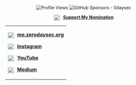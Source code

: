 

<p align="center">
  <img src="https://komarev.com/ghpvc/?username=odaysec&style=plastic&color=blueviolet" alt="Profile Views"/>
  <img src="https://img.shields.io/badge/GitHub_Sponsors-odaysec-EA4AAA?logo=githubsponsors" alt="GitHub Sponsors - 0daysec" /> </a> </p>
</p>

<div align="center">
<p>
  <img src="https://blog.konstruct.io/content/images/2024/04/github-stars-logo_Color.webp" width="20" style="vertical-align:middle; margin-right:6px;">
  <a href="https://stars.github.com/nominate/"><b> Support My Nomination </b></a>
</p>
  
<td align="center" width="420" style="border: 1px solid #30363d; border-radius:10px; background-color:#0d1117; padding:15px;">


<table align="center">
<tr><td align="left">

<p>
  <img src="https://cdn-icons-png.flaticon.com/512/841/841364.png" width="20" style="vertical-align:middle; margin-right:6px;">
  <a href="https://yourwebsite.com" target="_blank"><b>me.zerodaysec.org</b></a>
</p>

<p>
  <img src="https://cdn-icons-png.flaticon.com/512/174/174855.png" width="20" style="vertical-align:middle; margin-right:6px;">
  <a href="https://instagram.com/youryreborn" target="_blank"><b>Instagram</b></a>
</p>

<p>
  <img src="https://cdn-icons-png.flaticon.com/512/1384/1384060.png" width="20" style="vertical-align:middle; margin-right:6px;">
  <a href="https://www.youtube.com/@deb0con/" target="_blank"><b>YouTube</b></a>
</p>

<p>
  <img src="https://cdn-icons-png.flaticon.com/512/5968/5968885.png" width="20" style="vertical-align:middle; margin-right:6px;">
  <a href="https://pwn0sec.medium.com/" target="_blank"><b>Medium</b></a>
</p>

</td>
</table>

</td>
</tr>
</table>

</div>

